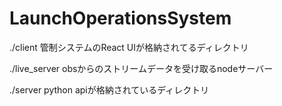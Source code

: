 # LaunchOperationsSystem

./client
管制システムのReact UIが格納されてるディレクトリ

./live_server
obsからのストリームデータを受け取るnodeサーバー

./server
python apiが格納されているディレクトリ
